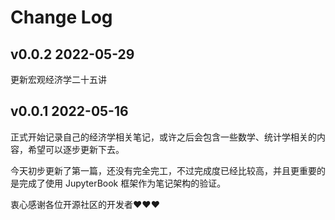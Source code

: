 # Change Log

## v0.0.2 2022-05-29

更新宏观经济学二十五讲[](notes/economics/macro-25/ch12-13.md)

## v0.0.1 2022-05-16

正式开始记录自己的经济学相关笔记，或许之后会包含一些数学、统计学相关的内容，希望可以逐步更新下去。

今天初步更新了第一篇[](../notes/economics/macro-25/ch07-08.md)，还没有完全完工，不过完成度已经比较高，并且更重要的是完成了使用 JupyterBook 框架作为笔记架构的验证。

衷心感谢各位开源社区的开发者❤️❤️❤️
